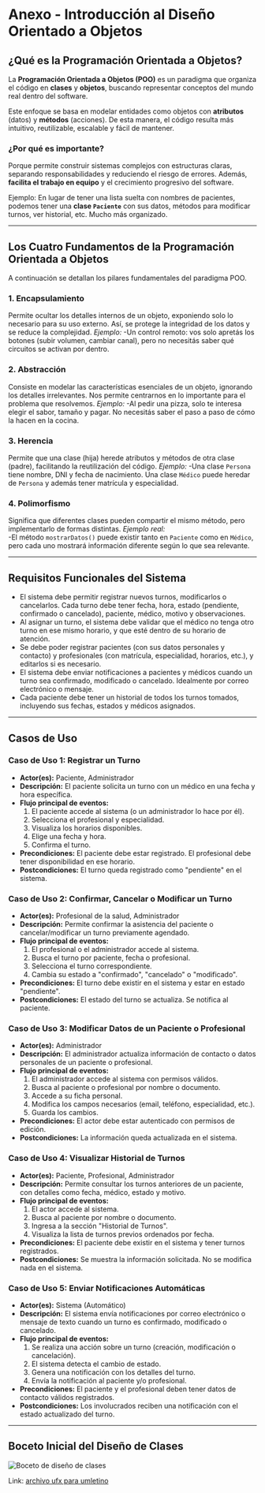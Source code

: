 # Anexo - Introducción al Diseño Orientado a Objetos

##  ¿Qué es la Programación Orientada a Objetos?

La **Programación Orientada a Objetos (POO)** es un paradigma que organiza el código en **clases** y **objetos**, buscando representar conceptos del mundo real dentro del software.

Este enfoque se basa en modelar entidades como objetos con **atributos** (datos) y **métodos** (acciones). De esta manera, el código resulta más intuitivo, reutilizable, escalable y fácil de mantener.

###  ¿Por qué es importante?

Porque permite construir sistemas complejos con estructuras claras, separando responsabilidades y reduciendo el riesgo de errores. Además, **facilita el trabajo en equipo** y el crecimiento progresivo del software.

Ejemplo: En lugar de tener una lista suelta con nombres de pacientes, podemos tener una **clase `Paciente`** con sus datos, métodos para modificar turnos, ver historial, etc. Mucho más organizado.

---

## Los Cuatro Fundamentos de la Programación Orientada a Objetos

A continuación se detallan los pilares fundamentales del paradigma POO.


### 1. Encapsulamiento 
Permite ocultar los detalles internos de un objeto, exponiendo solo lo necesario para su uso externo. Así, se protege la integridad de los datos y se reduce la complejidad.
*Ejemplo:* 
-Un control remoto: vos solo apretás los botones (subir volumen, cambiar canal), pero no necesitás saber qué circuitos se activan por dentro.

### 2. Abstracción 
Consiste en modelar las características esenciales de un objeto, ignorando los detalles irrelevantes. Nos permite centrarnos en lo importante para el problema que resolvemos.
*Ejemplo:* 
-Al pedir una pizza, solo te interesa elegir el sabor, tamaño y pagar. No necesitás saber el paso a paso de cómo la hacen en la cocina.

### 3. Herencia 
Permite que una clase (hija) herede atributos y métodos de otra clase (padre), facilitando la reutilización del código.
*Ejemplo:* 
-Una clase `Persona` tiene nombre, DNI y fecha de nacimiento. Una clase `Médico` puede heredar de `Persona` y además tener matrícula y especialidad.

### 4. Polimorfismo
Significa que diferentes clases pueden compartir el mismo método, pero implementarlo de formas distintas.
*Ejemplo real:*  
-El método `mostrarDatos()` puede existir tanto en `Paciente` como en `Médico`, pero cada uno mostrará información diferente según lo que sea relevante.

---
## Requisitos Funcionales del Sistema

- El sistema debe permitir registrar nuevos turnos, modificarlos o cancelarlos. Cada turno debe tener fecha, hora, estado (pendiente, confirmado o cancelado), paciente, médico, motivo y observaciones.  
- Al asignar un turno, el sistema debe validar que el médico no tenga otro turno en ese mismo horario, y que esté dentro de su horario de atención.  
- Se debe poder registrar pacientes (con sus datos personales y contacto) y profesionales (con matrícula, especialidad, horarios, etc.), y editarlos si es necesario.  
- El sistema debe enviar notificaciones a pacientes y médicos cuando un turno sea confirmado, modificado o cancelado. Idealmente por correo electrónico o mensaje.  
- Cada paciente debe tener un historial de todos los turnos tomados, incluyendo sus fechas, estados y médicos asignados.  
---

##  Casos de Uso


###  Caso de Uso 1: Registrar un Turno

- **Actor(es):** Paciente, Administrador
- **Descripción:** El paciente solicita un turno con un médico en una fecha y hora específica.
- **Flujo principal de eventos:**
  1. El paciente accede al sistema (o un administrador lo hace por él).
  2. Selecciona el profesional y especialidad.
  3. Visualiza los horarios disponibles.
  4. Elige una fecha y hora.
  5. Confirma el turno.
- **Precondiciones:** El paciente debe estar registrado. El profesional debe tener disponibilidad en ese horario.
- **Postcondiciones:** El turno queda registrado como "pendiente" en el sistema.

### Caso de Uso 2: Confirmar, Cancelar o Modificar un Turno

- **Actor(es):** Profesional de la salud, Administrador
- **Descripción:** Permite confirmar la asistencia del paciente o cancelar/modificar un turno previamente agendado.
- **Flujo principal de eventos:**
  1. El profesional o el administrador accede al sistema.
  2. Busca el turno por paciente, fecha o profesional.
  3. Selecciona el turno correspondiente.
  4. Cambia su estado a "confirmado", "cancelado" o "modificado".
- **Precondiciones:** El turno debe existir en el sistema y estar en estado "pendiente".
- **Postcondiciones:** El estado del turno se actualiza. Se notifica al paciente.

###  Caso de Uso 3: Modificar Datos de un Paciente o Profesional

- **Actor(es):** Administrador
- **Descripción:** El administrador actualiza información de contacto o datos personales de un paciente o profesional.
- **Flujo principal de eventos:**
  1. El administrador accede al sistema con permisos válidos.
  2. Busca al paciente o profesional por nombre o documento.
  3. Accede a su ficha personal.
  4. Modifica los campos necesarios (email, teléfono, especialidad, etc.).
  5. Guarda los cambios.
- **Precondiciones:** El actor debe estar autenticado con permisos de edición.
- **Postcondiciones:** La información queda actualizada en el sistema.

###  Caso de Uso 4: Visualizar Historial de Turnos

- **Actor(es):** Paciente, Profesional, Administrador
- **Descripción:** Permite consultar los turnos anteriores de un paciente, con detalles como fecha, médico, estado y motivo.
- **Flujo principal de eventos:**
  1. El actor accede al sistema.
  2. Busca al paciente por nombre o documento.
  3. Ingresa a la sección "Historial de Turnos".
  4. Visualiza la lista de turnos previos ordenados por fecha.
- **Precondiciones:** El paciente debe existir en el sistema y tener turnos registrados.
- **Postcondiciones:** Se muestra la información solicitada. No se modifica nada en el sistema.

### Caso de Uso 5: Enviar Notificaciones Automáticas

- **Actor(es):** Sistema (Automático)
- **Descripción:** El sistema envía notificaciones por correo electrónico o mensaje de texto cuando un turno es confirmado, modificado o cancelado.
- **Flujo principal de eventos:**
  1. Se realiza una acción sobre un turno (creación, modificación o cancelación).
  2. El sistema detecta el cambio de estado.
  3. Genera una notificación con los detalles del turno.
  4. Envía la notificación al paciente y/o profesional.
- **Precondiciones:** El paciente y el profesional deben tener datos de contacto válidos registrados.
- **Postcondiciones:** Los involucrados reciben una notificación con el estado actualizado del turno.

---

## Boceto Inicial del Diseño de Clases

![Boceto de diseño de clases](https://github.com/user-attachments/assets/c023e096-6878-49ce-896d-85f1cd32b79e)

Link: [archivo ufx para umletino](https://drive.google.com/file/d/1WCMF3t7ktANTOmICO3qxALOLoZMAS6XE/view?usp=sharing)  
